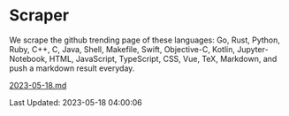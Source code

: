 # Scraper

We scrape the github trending page of these languages: Go, Rust, Python, Ruby, C++, C, Java, Shell, Makefile, Swift, Objective-C, Kotlin, Jupyter-Notebook, HTML, JavaScript, TypeScript, CSS, Vue, TeX, Markdown, and push a markdown result everyday.

[2023-05-18.md](https://github.com/yangwenmai/github-trending-backup/blob/master/2023-05-18.md)

Last Updated: 2023-05-18 04:00:06